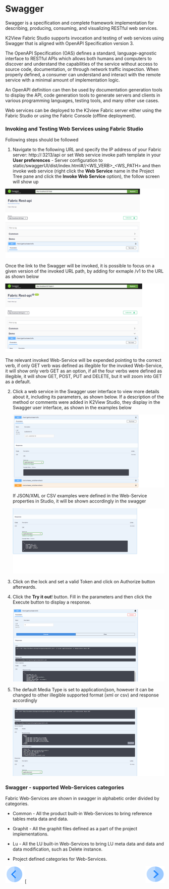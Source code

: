 # Swagger

Swagger is a specification and complete framework implementation for describing, producing, consuming, and visualizing RESTful web services.

K2View Fabric Studio supports invocation and testing of web services using Swagger that is aligned with OpenAPI  Specification version 3. 

The OpenAPI Specification (OAS) defines a standard, language-agnostic interface to RESTful APIs which allows both humans and computers to discover and understand the capabilities of the service without access to source code, documentation, or through network traffic inspection. When properly defined, a consumer can understand and interact with the remote service with a minimal amount of implementation logic.

An OpenAPI definition can then be used by documentation generation tools to display the API, code generation tools to generate servers and clients in various programming languages, testing tools, and many other use cases.

Web services can be deployed to the K2view Fabric server either using the Fabric Studio or using the Fabric Console (offline deployment).

### Invoking and Testing Web Services using Fabric Studio

Following steps should be followed 

1.  Navigate to the following URL and specify the IP address of your Fabric server: http://<Fabric server>:3213/api or set Web service invoke path template in your **User preferences** - Server configuration to static/swaggerUI/dist/index.html#/<CATEGORY>/<WS_VERB>_<WS_PATH> and then invoke web service (right click the **Web Service** name in the Project Tree pane and click the **Invoke Web Service** option), the follow screen will show up

   <img src="/articles/15_web_services/images/Web-Service-Swagger-1.png" alt="drawing"/>

   Once the link to the Swagger will be invoked, it is possible to focus on a given version of the invoked URL path, by adding for exmaple /v1 to the URL as shown below

   <img src="/articles/15_web_services/images/Web-Service-Swagger-1-1.png" alt="drawing"/>

   The relevant invoked Web-Service will be expended pointing to the correct verb, if only GET verb was defined as illegible for the invoked Web-Service, it will show only verb GET as an option, if all the four verbs were defined as illegible, it will show GET, POST, PUT and DELETE, but it will zoom into GET as a default.

   

2. Click a web service in the Swagger user interface to view more details about it, including its parameters, as shown below. If a description of the method or comments were added in K2View Studio, they display in the Swagger user interface, as shown in the examples below

   <img src="/articles/15_web_services/images/Web-Service-Swagger-2.png" alt="drawing"/>

   If JSON/XML or CSV examples were defined in the Web-Service properties in Studio, it will be shown accordingly in the swagger

   <img src="/articles/15_web_services/images/Web-Service-Swagger-4.png" alt="drawing"/>

3. Click on the lock and set a valid Token and click on Authorize button afterwards.

4. Click the **Try it out**! button. Fill in the parameters and then click the Execute button to display a response.

   <img src="/articles/15_web_services/images/Web-Service-Swagger-3.png" alt="drawing"/>

5. The default Media Type is set to application/json, however it can be changed to other illegible supported format (xml or csv) and response accordingly

   <img src="/articles/15_web_services/images/Web-Service-Swagger-5.png" alt="drawing"/>

### Swagger - supported Web-Services categories

Fabric Web-Services are shown in swagger in alphabetic order divided by categories.

   * Common - All the product built-in Web-Services to bring reference tables meta data and data.
   
   * Graphit - All the graphit files defined as a part of the project implementations.
   
   * Lu - All the LU built-in Web-Services to bring LU meta data and data and data modification, such as Delete instance.
   
   * Project defined categories for Web-Services.
   
   [![Previous](/articles/images/Previous.png)](/articles/13_LUDB_viewer_and_studio_debug_capabilities/01_data_viewer.md)[<img align="right" width="60" height="54" src="/articles/images/Next.png">
 

